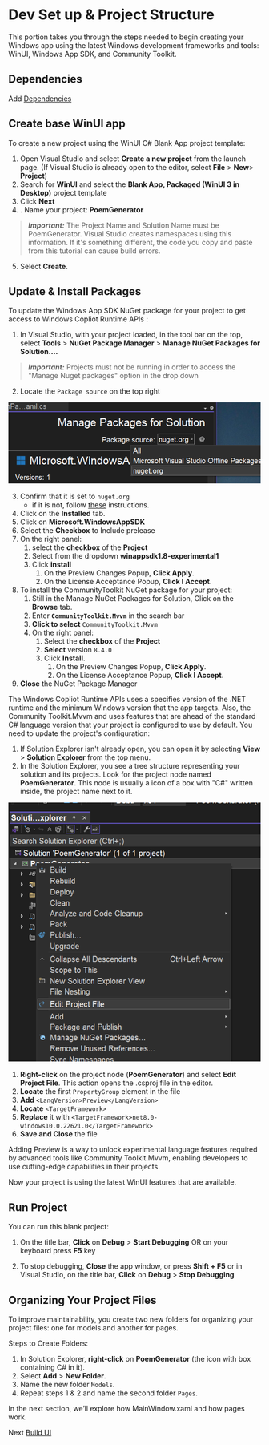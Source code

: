 # Dev Set up & Project Structure

This portion takes you through the steps needed to begin creating your Windows app using the latest Windows development frameworks and tools: WinUI, Windows App SDK, and Community Toolkit.

## Dependencies

Add [Dependencies](https://learn.microsoft.com/en-us/windows/ai/apis/get-started?tabs=winget%2Cwinui%2Cwinui2#dependencies)

<!-- ## Enable Developer Mode

Windows has a special mode for developers that adjusts security settings to let you run the apps you're working on. You need to enable Developer Mode before you can build, deploy, and test your app using Visual Studio.

To enable Developer Mode:

1. Open Windows Settings and navigate to the **System** > **For developers** page.
1. Toggle the Developer Mode switch to **On** and confirm your choice in the confirmation dialog.

## Install Visual Studio

You use [Visual Studio](https://github.com/MicrosoftDocs/windows-dev-docs/blob/docs/visualstudio/ide), Microsoft's comprehensive integrated development environment (IDE), to create your WinUI app. This IDE helps you write, debug, and deploy your apps. The project templates in Visual Studio get you started with projects for Windows and many other platforms.

Note: Before installing these tools, ensure your development computer meets the [system requirements for Windows app development](https://github.com/MicrosoftDocs/windows-dev-docs/blob/docs/hub/apps/windows-app-sdk/system-requirements.md).

1. Go to the Visual Studio page to download and install the latest Visual Studio. You can use the free Visual Studio Community Edition.

Note: The installer guides you through the steps, but if you need detailed instructions, see [Install Visual Studio](https://github.com/MicrosoftDocs/windows-dev-docs/blob/docs/visualstudio/install/install-visual-studio).

While installing Visual Studio, you need to install the workloads and components required for developing with WinUI and the Windows App SDK.

1. Open the Visual Studio Installer app
1. Select **Modify** to add workloads and components.
1. On the **Workloads** tab of the Visual Studio Installer app, select the following workloads and components:

    - [Visual Studio 2022 version 17.10 and later](https://github.com/MicrosoftDocs/windows-dev-docs/blob/docs/hub/apps/get-started/start-here.md#tab/vs-2022-17-10)

        - For **C#** app development using the Windows App SDK, select **Windows application development**.

    - [Visual Studio 2022 version 17.1 - 17.9](https://github.com/MicrosoftDocs/windows-dev-docs/blob/docs/hub/apps/get-started/start-here.md#tab/vs-2022-17-1)

        - For **C#** app development using the Windows App SDK, select **.NET Desktop Development**.

        - In the **Installation details** pane of the installation dialog box, select **Windows App SDK C# Templates** (near the bottom of the list). -->

## Create base WinUI app

To create a new project using the WinUI C# Blank App project template:

1. Open Visual Studio and select **Create a new project** from the launch page. (If Visual Studio is already open to the editor, select **File** > **New**> **Project**)
1. Search for **WinUI** and select the **Blank App, Packaged (WinUI 3 in Desktop)** project template
1. Click **Next**
1. . Name your project: **PoemGenerator**

> **_Important:_** The Project Name and Solution Name must be PoemGenerator. Visual Studio creates namespaces using this information. If it's something different, the code you copy and paste from this tutorial can cause build errors.

5. Select **Create**.

## Update & Install Packages

<!-- The Windows App SDK (including WinUI) and tools like the Community Toolkit are distributed as [NuGet packages](https://www.nuget.org/). This distribution method allows updates to be released independently of Windows and Visual Studio. As a result, the Visual Studio template you used to create your project might not reference the latest versions of these NuGet packages. To ensure you have the latest features and fixes, you should update your NuGet packages every time you create a new project in Visual Studio.

> **_Note:_**   NuGet packages are single ZIP files with a .nupkg extension that contains compiled code (Dynamic Link Library (DLLs)), related files, and a descriptive manifest. These packages serve as a mechanism for developers to create, share, and consume useful code in .NET applications. -->

To update the Windows App SDK NuGet package for your project to get access to Windows Copliot Runtime APIs :

1. In Visual Studio, with your project loaded, in the tool bar on the top, select **Tools** > **NuGet Package Manager** > **Manage NuGet Packages for Solution....**

> **_Important:_**  Projects must not be running in order to access the "Manage Nuget packages" option in the drop down

2. Locate the `Package source` on the top right

![Screenshot of Visual Studio ](assets/package-source.png)

3. Confirm that it is set to `nuget.org`
    - if it is not, follow [these](https://learn.microsoft.com/en-us/nuget/consume-packages/install-use-packages-visual-studio#package-sources) instructions.
1. Click on the **Installed** tab.
1. Click on **Microsoft.WindowsAppSDK**
1. Select the **Checkbox** to Include prelease
1. On the right panel:
    1. select the **checkbox** of the **Project**
    1. Select from the dropdown  **winappsdk1.8-experimental1** 
    1. Click **install**
        1. On the Preview Changes Popup, **Click Apply**.
        1. On the License Acceptance Popup, **Click I Accept**.
1. To install the CommunityToolkit NuGet package for your project:
    1. Still in the Manage NuGet Packages for Solution, Click on the **Browse** tab.
    1. Enter **`CommunityToolkit.Mvvm`** in the search bar
    1. **Click to select** `CommunityToolkit.Mvvm`
    1. On the right panel:
        1. Select the **checkbox** of the **Project**
        1. **Select** version `8.4.0`
        1. Click **Install**.
            1. On the Preview Changes Popup, **Click Apply**.
            1. On the License Acceptance Popup, **Click I Accept**.
1. **Close** the  NuGet Package Manager

The Windows Copliot Runtime APIs uses a specifies  version of the .NET runtime and the minimum Windows version that the app targets. Also, the Community Toolkit.Mvvm and uses features that are ahead of the standard C# language version that your project is configured to use by default. You need to update the project's configuration:

1. If Solution Explorer isn't already open, you can open it by selecting **View** > **Solution Explorer** from the top menu.
1. In the Solution Explorer, you see a tree structure representing your solution and its projects. Look for the project node named **PoemGenerator**. This node is usually a icon of a box with "C#" written inside, the project name next to it.

![Screenshot of Edit Project](assets/edit-project.png)

1. **Right-click** on the project node (**PoemGenerator**) and select **Edit Project File**. This action opens the .csproj file in the editor.
1. **Locate** the first `PropertyGroup` element in the file
1. **Add** `<LangVersion>Preview</LangVersion>`
1. **Locate** `<TargetFramework>`
1. **Replace** it with `<TargetFramework>net8.0-windows10.0.22621.0</TargetFramework>`
1. **Save and Close** the file

Adding Preview is a way to unlock experimental language features required by advanced tools like Community Toolkit.Mvvm, enabling developers to use cutting-edge capabilities in their projects.

Now your project is using the latest WinUI features that are available.

## Run Project

You can run this blank project:

1. On the title bar, **Click** on **Debug** > **Start Debugging** OR on your keyboard press **F5** key

1. To stop debugging, **Close** the app window, or press **Shift + F5** or in Visual Studio, on the title bar, **Click** on **Debug** > **Stop Debugging**

<!-- ## The project's file structure

To see the starting boilerplate code from the WinUI project template, you need to open the Solution Explorer. If Solution Explorer isn't already open, you can access it by selecting **View** > **Solution Explorer** from the top menu.

For this course, you modify only the `MainWindow.xaml` and `MainWindow.xaml.cs` files, leaving the rest of the files unchanged. More files will be added as we progress through the course. The `MainWindow.xaml` file defines what the UI looks like, while the `MainWindow.xaml.cs` file defines how the UI behaves. Within the framework of MVVM (Model-View-ViewModel), these two files are considered part of the View layer.

> **_Note:_**  Not all projects strictly follow the MVVM pattern. Some developers opt for a "code-behind approach," where logic is placed directly in the .xaml.cs file instead of implementing a separate ViewModel. This approach is often referred to as the **"code-behind pattern."**

![Diagram of Project structures organized by MVVM](assets/blank-project-structure.png) -->

## Organizing Your Project Files

To improve maintainability, you create two new folders for organizing your project files: one for models and another for pages.

Steps to Create Folders:

1. In Solution Explorer, **right-click** on **PoemGenerator** (the icon with box containing C# in it).
1. Select **Add** > **New Folder**.
1. Name the new folder `Models`.
1. Repeat steps 1 & 2 and name the second folder `Pages`.

<!-- ### Why Name It "Pages" Instead of "Views"?

The folder is named Pages instead of Views because it stores different pages of your app. For example, while MainWindow.xaml is part of the View layer, it remains in the root directory because most developers expect to find it there. Moving it into a folder named "Views" would break this convention and could cause confusion. -->

In the next section, we’ll explore how MainWindow.xaml and how pages work.

Next [Build UI](./3-build-ui.md)